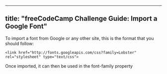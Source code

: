 
---
title: "freeCodeCamp Challenge Guide: Import a Google Font"
---

To import a font from Google or any other site, this is the format that you should follow:

    <link href="http://fonts.googleapis.com/css?family=Lobster" rel="stylesheet" type="text/css">

Once imported, it can then be used in the font-family property
